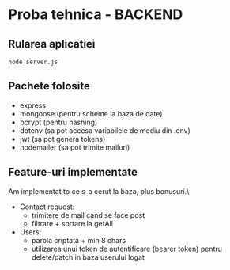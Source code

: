 # Proba tehnica - BACKEND

## Rularea aplicatiei

    node server.js

## Pachete folosite

- express
- mongoose (pentru scheme la baza de date)
- bcrypt (pentru hashing)
- dotenv (sa pot accesa variabilele de mediu din .env)
- jwt (sa pot genera tokens)
- nodemailer (sa pot trimite mailuri)

## Feature-uri implementate

Am implementat to ce s-a cerut la baza, plus bonusuri.\
- Contact request:
    - trimitere de mail cand se face post
    - filtrare + sortare la getAll
- Users:
    - parola criptata + min 8 chars
    - utilizarea unui token de autentificare (bearer token) pentru delete/patch in baza userului logat
